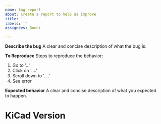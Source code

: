 ```yaml
---
name: Bug report
about: Create a report to help us improve
title: ''
labels: ''
assignees: Bouni

---
```


<!-- --------Before Creating a New Issue-----------
* Limit report to a single issue.
* Search the issue tracker to verify the issue has not already been reported.
* Complete all instructions between `template markers <>.
* Keep report contents limited to the necessary information required to fix the issue.
---------Add your issue details below----------- -->

**Describe the bug**
A clear and concise description of what the bug is.

**To Reproduce**
Steps to reproduce the behavior:
1. Go to '...'
2. Click on '....'
3. Scroll down to '....'
4. See error

**Expected behavior**
A clear and concise description of what you expected to happen.

# KiCad Version
<!-- Copy version information (from main menu Help->About KiCad ->Copy Version Info) and paste it between the triple backticks below to preserve the formatting. -->
```
```
